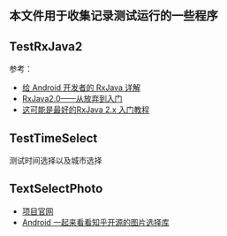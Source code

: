 ## 本文件用于收集记录测试运行的一些程序

## TestRxJava2
参考：
- [给 Android 开发者的 RxJava 详解](https://gank.io/post/560e15be2dca930e00da1083)
- [RxJava2.0——从放弃到入门](https://www.jianshu.com/p/cd3557b1a474)
- [这可能是最好的RxJava 2.x 入门教程](https://www.jianshu.com/p/a93c79e9f689)

## TestTimeSelect
测试时间选择以及城市选择


## TextSelectPhoto
- [项目官网](https://github.com/zhihu/Matisse)
- [Android 一起来看看知乎开源的图片选择库](https://www.jianshu.com/p/382346bf0aa9)
